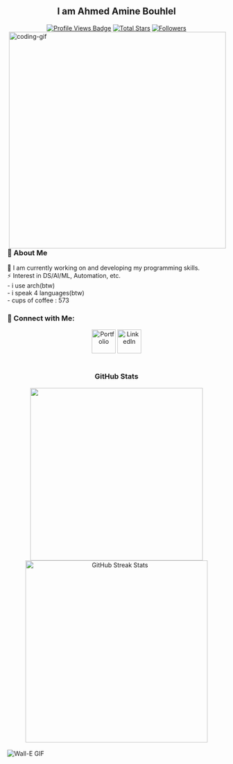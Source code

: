
<!-- Greeting -->
<h2 align="center">I am Ahmed Amine Bouhlel</h2>


<div align="center">
  <!-- Profile Views -->
  <a href="https://github.com/bouhlel-dev" target="_blank">
    <img src="https://komarev.com/ghpvc/?username=bouhlel-dev&label=Profile%20views&color=5e81ac&style=for-the-badge&logo=github&logoColor=white" alt="Profile Views Badge" /></a>

  <!-- Total Stars -->
  <a href="https://github.com/bouhlel-dev?tab=repositories&sort=stargazers" target="_blank">
    <img alt="Total Stars" title="Total stars on GitHub" src="https://img.shields.io/github/stars/bouhlel-dev?style=for-the-badge&label=Stars&color=bf616a&logo=github" /></a>

  <!-- Followers -->
  <a href="https://github.com/bouhlel-dev?tab=followers" target="_blank">
    <img alt="Followers" title="Follow me on GitHub" src="https://img.shields.io/github/followers/bouhlel-dev?style=for-the-badge&label=Followers&color=5e81ac&logo=github" /></a>
</div>

<img align="right" alt="coding-gif" width="500" src="https://github.com/user-attachments/assets/e1d64b30-1b8d-421a-941f-115dca796c52" /> 
<!-- About Me -->
<h3 align="left">💫 About Me</h3>
<p>
  🌱 I am currently working on and developing my programming skills.<br>
  ⚡ Interest in DS/AI/ML, Automation, etc.<br>
   - i use arch(btw)</br>
   - i speak 4 languages(btw)</br>
   - cups of coffee : 573
</p>

<h3>🧲 Connect with Me:</h3>
<div align="center">
  <a href="https://www.linkedin.com/in/ahmed-amine-bouhlel" target="_blank"><img width="55px" src="https://github.com/user-attachments/assets/54de2308-717f-4627-8474-6b430a092dc7" alt="Portfolio" /></a>
  <a href="https://ameendev.42web.io" target="_blank"><img width="55px" src="https://github.com/user-attachments/assets/94521f47-321e-41c2-aad2-b617d5d427db" alt="LinkedIn" /></a>
</div>

<br/>

<!-- GitHub Status -->
<h3 align="center">GitHub Stats</h3>
<div align="center">
  <img width="398" src="https://github-readme-stats.vercel.app/api?username=bouhlel-dev&count_private=true&show_icons=true&theme=nord&rank_icon=github&border_radius=8" />
  <img width="420" src="https://nirzak-streak-stats.vercel.app/?user=bouhlel-dev&theme=nord&hide_border=false" alt="GitHub Streak Stats" />
</div>



<br/>



<!-- Ending -->
  <img src="https://github.com/user-attachments/assets/6a2e0d47-00cf-4b8b-8aa8-189ab086997f" alt="Wall-E GIF" style="width:auto; height:auto" />




